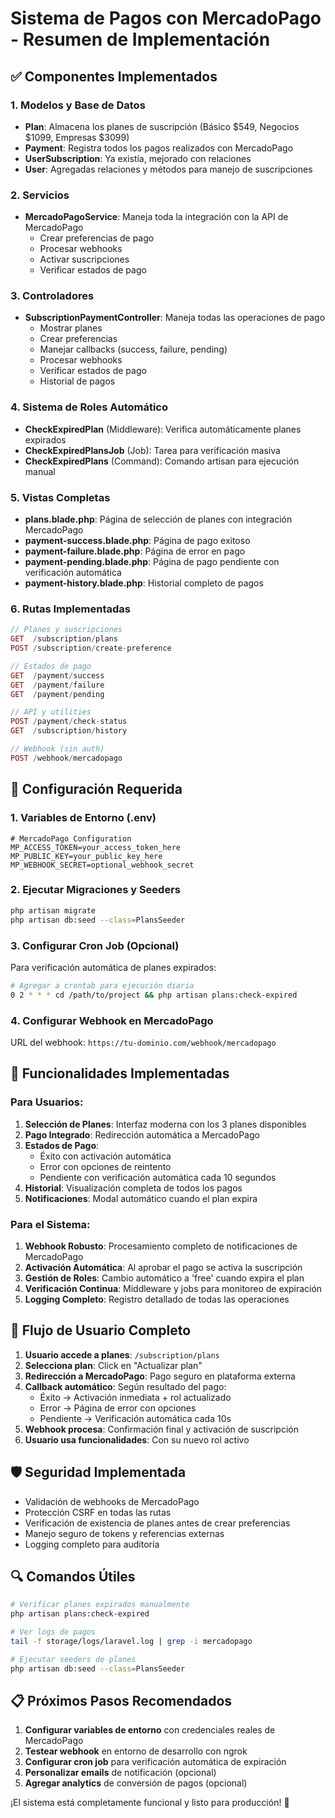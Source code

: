 # Sistema de Pagos con MercadoPago - Resumen de Implementación

## ✅ Componentes Implementados

### 1. Modelos y Base de Datos
- **Plan**: Almacena los planes de suscripción (Básico $549, Negocios $1099, Empresas $3099)
- **Payment**: Registra todos los pagos realizados con MercadoPago
- **UserSubscription**: Ya existía, mejorado con relaciones
- **User**: Agregadas relaciones y métodos para manejo de suscripciones

### 2. Servicios
- **MercadoPagoService**: Maneja toda la integración con la API de MercadoPago
  - Crear preferencias de pago
  - Procesar webhooks
  - Activar suscripciones
  - Verificar estados de pago

### 3. Controladores
- **SubscriptionPaymentController**: Maneja todas las operaciones de pago
  - Mostrar planes
  - Crear preferencias
  - Manejar callbacks (success, failure, pending)
  - Procesar webhooks
  - Verificar estados de pago
  - Historial de pagos

### 4. Sistema de Roles Automático
- **CheckExpiredPlan** (Middleware): Verifica automáticamente planes expirados
- **CheckExpiredPlansJob** (Job): Tarea para verificación masiva
- **CheckExpiredPlans** (Command): Comando artisan para ejecución manual

### 5. Vistas Completas
- **plans.blade.php**: Página de selección de planes con integración MercadoPago
- **payment-success.blade.php**: Página de pago exitoso
- **payment-failure.blade.php**: Página de error en pago
- **payment-pending.blade.php**: Página de pago pendiente con verificación automática
- **payment-history.blade.php**: Historial completo de pagos

### 6. Rutas Implementadas
```php
// Planes y suscripciones
GET  /subscription/plans
POST /subscription/create-preference

// Estados de pago  
GET  /payment/success
GET  /payment/failure
GET  /payment/pending

// API y utilities
POST /payment/check-status
GET  /subscription/history

// Webhook (sin auth)
POST /webhook/mercadopago
```

## 🔧 Configuración Requerida

### 1. Variables de Entorno (.env)
```env
# MercadoPago Configuration
MP_ACCESS_TOKEN=your_access_token_here
MP_PUBLIC_KEY=your_public_key_here
MP_WEBHOOK_SECRET=optional_webhook_secret
```

### 2. Ejecutar Migraciones y Seeders
```bash
php artisan migrate
php artisan db:seed --class=PlansSeeder
```

### 3. Configurar Cron Job (Opcional)
Para verificación automática de planes expirados:
```bash
# Agregar a crontab para ejecución diaria
0 2 * * * cd /path/to/project && php artisan plans:check-expired
```

### 4. Configurar Webhook en MercadoPago
URL del webhook: `https://tu-dominio.com/webhook/mercadopago`

## 🚀 Funcionalidades Implementadas

### Para Usuarios:
1. **Selección de Planes**: Interfaz moderna con los 3 planes disponibles
2. **Pago Integrado**: Redirección automática a MercadoPago
3. **Estados de Pago**: 
   - Éxito con activación automática
   - Error con opciones de reintento
   - Pendiente con verificación automática cada 10 segundos
4. **Historial**: Visualización completa de todos los pagos
5. **Notificaciones**: Modal automático cuando el plan expira

### Para el Sistema:
1. **Webhook Robusto**: Procesamiento completo de notificaciones de MercadoPago
2. **Activación Automática**: Al aprobar el pago se activa la suscripción
3. **Gestión de Roles**: Cambio automático a 'free' cuando expira el plan
4. **Verificación Continua**: Middleware y jobs para monitoreo de expiración
5. **Logging Completo**: Registro detallado de todas las operaciones

## 📱 Flujo de Usuario Completo

1. **Usuario accede a planes**: `/subscription/plans`
2. **Selecciona plan**: Click en "Actualizar plan"
3. **Redirección a MercadoPago**: Pago seguro en plataforma externa
4. **Callback automático**: Según resultado del pago:
   - Éxito → Activación inmediata + rol actualizado
   - Error → Página de error con opciones
   - Pendiente → Verificación automática cada 10s
5. **Webhook procesa**: Confirmación final y activación de suscripción
6. **Usuario usa funcionalidades**: Con su nuevo rol activo

## 🛡️ Seguridad Implementada

- Validación de webhooks de MercadoPago
- Protección CSRF en todas las rutas
- Verificación de existencia de planes antes de crear preferencias
- Manejo seguro de tokens y referencias externas
- Logging completo para auditoría

## 🔍 Comandos Útiles

```bash
# Verificar planes expirados manualmente
php artisan plans:check-expired

# Ver logs de pagos
tail -f storage/logs/laravel.log | grep -i mercadopago

# Ejecutar seeders de planes
php artisan db:seed --class=PlansSeeder
```

## 📋 Próximos Pasos Recomendados

1. **Configurar variables de entorno** con credenciales reales de MercadoPago
2. **Testear webhook** en entorno de desarrollo con ngrok
3. **Configurar cron job** para verificación automática de expiración
4. **Personalizar emails** de notificación (opcional)
5. **Agregar analytics** de conversión de pagos (opcional)

¡El sistema está completamente funcional y listo para producción! 🎉
